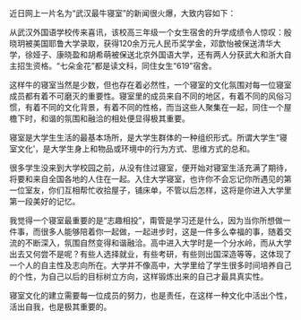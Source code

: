 近日网上一片名为“武汉最牛寝室”的新闻很火爆，大致内容如下：

从武汉外国语学校传来喜讯，该校高三年级一个女生宿舍的升学成绩令人惊叹：殷晓玥被美国耶鲁大学录取，获得120余万元人民币奖学金，邓歆怡被保送清华大学，徐娅子、康晓盈和胡希萌被保送北京外国语大学，还有两人分获武大和浙大自主招生资格。“七朵金花”都是读文科，同住女生“619”宿舍。

这样牛的寝室当然是少数，但也存在着必然性，一个寝室的文化氛围对每一位寝室成员都有着不可磨灭的重要性。寝室里的成员来自不同的地区，有着不同的风俗习惯，有着不同的文化背景，有着不同的性格，而当这些人聚集在一起，同住一个屋檐下时，和谐的氛围和融洽的相处便显得极其重要。
      
寝室是大学生生活的最基本场所，是大学生群体的一种组织形式。所谓大学生“寝室文化’，是大学生身上和物品或环境中的行为方式、思维方式的总和。

很多学生没来到大学校园之前，从没有住过寝室，便开始对寝室生活充满了期待，将要和来自全国各地的人住在一起。入住大学寝室，也许你不会忘记你所遇见的第一位室友，你们互相帮忙收拾屋子，铺床单，不管以后怎样，这将是你进入大学里第一段美好的记忆。

我觉得一个寝室最重要的是“志趣相投”，甭管是学习还是什么，因为当你所想做一件事，而很多人能够陪着你一起做，一起进步时，这是一件多么幸福的事，随着交流的不断深入，氛围自然变得和谐融洽。高中进入大学时是一个分水岭，而从大学出去又何尝不是呢？有些人选择就业，有些考研，有些则出国深造等等，这体现了一个人的自主性及志向所在。大学并不像高中，大学里给了学生很多时间培养自己的个性，为自己以后的目标树立方向，这样锻炼出来的自己才最具真实性。

寝室文化的建立需要每一位成员的努力，也是责任，在这样一种文化中活出个性，活出自我，也是极其重要的。